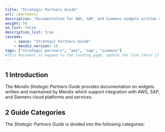 ```yaml
---
title: "Strategic Partners Guide"
url: /partners/
description: "Documentation for AWS, SAP, and Siemens widgets written and maintained by Mendix"
weight: 50
no_list: false
description_list: true
cascade:
    - space: "Strategic Partners Guide"
    - mendix_version: 10
tags: ["strategic partners", "aws", "sap", "siemens"]
#This document is mapped to the landing page, update the link there if renaming or moving the doc file.
---
```


## 1 Introduction

The *Mendix Strategic Partners Guide* provides documentation on widgets written and maintained by Mendix which support integration with AWS, SAP, and Siemens cloud platforms and services.

## 2 Guide Categories

The *Strategic Partners Guide* is divided into the following categories:
